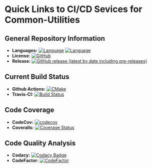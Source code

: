 # Quick Links to CI/CD Sevices for Common-Utilities

## General Repository Information

- **Languages:** [![Language](https://img.shields.io/badge/language-c%2B%2B17-ff69b4)](https://github.com/crdrisko/common-utilities/tree/master/include/common-utils) [![Language](https://img.shields.io/badge/language-bash-brightgreen)](https://github.com/crdrisko/common-utilities/tree/master/scripts)
- **License:** [![GitHub](https://img.shields.io/github/license/crdrisko/common-utilities?color=orange)](https://github.com/crdrisko/common-utilities/blob/master/LICENSE)
- **Release:** [![GitHub release (latest by date including pre-releases)](https://img.shields.io/github/v/release/crdrisko/common-utilities)](https://github.com/crdrisko/common-utilities/releases)

## Current Build Status

- **Github Actions:** [![CMake](https://github.com/crdrisko/common-utilities/workflows/CMake/badge.svg)](https://github.com/crdrisko/common-utilities/actions?query=workflow%3ACMake)
- **Travis-CI:** [![Build Status](https://travis-ci.com/crdrisko/common-utilities.svg?branch=master)](https://travis-ci.com/crdrisko/common-utilities)

## Code Coverage

- **CodeCov:** [![codecov](https://codecov.io/gh/crdrisko/common-utilities/branch/master/graph/badge.svg?token=AE8C2SWA3V)](https://codecov.io/gh/crdrisko/common-utilities)
- **Coveralls:** [![Coverage Status](https://coveralls.io/repos/github/crdrisko/common-utilities/badge.svg?branch=master)](https://coveralls.io/github/crdrisko/common-utilities?branch=master)

## Code Quality Analysis

- **Codacy:** [![Codacy Badge](https://app.codacy.com/project/badge/Grade/110a9594d7f045d7a611de131cfdc759)](https://www.codacy.com/manual/crdrisko/common-utilities/dashboard?utm_source=github.com&amp;utm_medium=referral&amp;utm_content=crdrisko/common-utilities&amp;utm_campaign=Badge_Grade)
- **CodeFactor:** [![CodeFactor](https://www.codefactor.io/repository/github/crdrisko/common-utilities/badge)](https://www.codefactor.io/repository/github/crdrisko/common-utilities)
